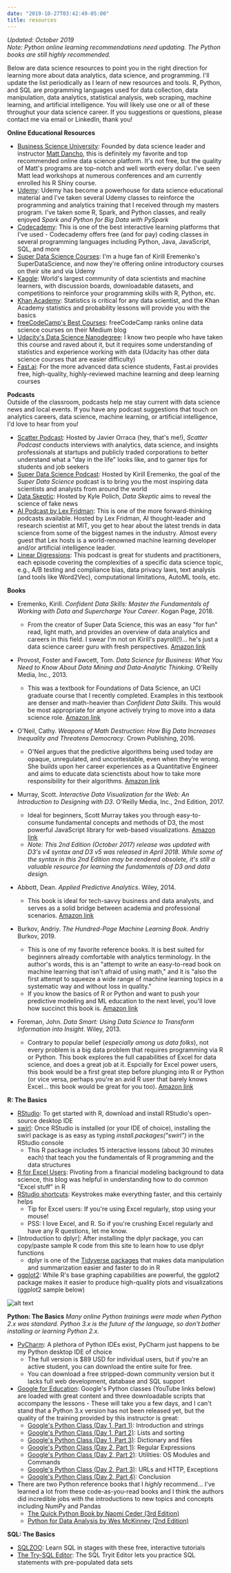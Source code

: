 ```yaml
---
date: "2019-10-27T03:42:49-05:00"
title: resources
---
```


_Updated: October 2019_
<br>_Note: Python online learning recommendations need updating. The Python books are still highly recommended._

Below are data science resources to point you in the right direction for learning more about data analytics, data science, and programming. I'll update the list periodically as I learn of new resources and tools. R, Python, and SQL are programming languages used for data collection, data manipulation, data analytics, statistical analysis, web scraping, machine learning, and artificial intelligence. You will likely use one or all of these throughut your data science career. If you suggestions or questions, please contact me via email or LinkedIn, thank you!

**Online Educational Resources**

* [Business Science University](https://university.business-science.io): Founded by data science leader and instructor [Matt Dancho](https://www.linkedin.com/in/mattdancho/), this is definitely my favorite and top recommended online data science platform. It's not free, but the quality of Matt's programs are top-notch and well worth every dollar. I've seen Matt lead workshops at numerous conferences and am currently enrolled his R Shiny course.
* [Udemy](https://www.udemy.com/topic/data-science/): Udemy has become a powerhouse for data science educational material and I've taken several Udemy classes to reinforce the programming and analytics training that I received through my masters program. I've taken some R, Spark, and Python classes, and really enjoyed _Spark and Python for Big Data with PySpark_ 
* [Codecademy](https://www.codecademy.com/): This is one of the best interactive learning platforms that I've used - Codecademy offers free (and for pay) coding classes in several programming languages including Python, Java, JavaScript, SQL, and more
* [Super Data Science Courses](https://www.superdatascience.com/courses/intro-data-science-step-by-step-guide/): I'm a huge fan of Kirill Eremenko's SuperDataScience, and now they're offering online introductory courses on their site and via Udemy
* [Kaggle](https://www.kaggle.com/): World's largest community of data scientists and machine learners, with discussion boards, downloadable datasets, and competitions to reinforce your programming skills with R, Python, etc.
* [Khan Academy](https://www.khanacademy.org/math/statistics-probability): Statistics is critical for any data scientist, and the Khan Academy statistics and probability lessons will provide you with the basics
* [freeCodeCamp's Best Courses](https://medium.freecodecamp.org/i-ranked-all-the-best-data-science-intro-courses-based-on-thousands-of-data-points-db5dc7e3eb8e): freeCodeCamp ranks online data science courses on their Medium blog
* [Udacity's Data Science Nanodegree](https://www.udacity.com/course/data-scientist-nanodegree--nd025): I know two people who have taken this course and raved about it, but it requires some understanding of statistics and experience working with data (Udacity has other data science courses that are easier difficulty)
* [Fast.ai](http://www.fast.ai/): For the more advanced data science students, Fast.ai provides free, high-quality, highly-reviewed machine learning and deep learning courses

**Podcasts**
<br>Outside of the classroom, podcasts help me stay current with data science news and local events. If you have any podcast suggestions that touch on analytics careers, data science, machine learning, or artificial intelligence, I'd love to hear from you!

* [Scatter Podcast](https://soundcloud.com/scatterpodcast): Hosted by Javier Orraca (hey, that's me!), _Scatter Podcast_ conducts interviews with analytics, data science, and insights professionals at startups and publicly traded corporations to better understand what a "day in the life" looks like, and to garner tips for students and job seekers   
* [Super Data Science Podcast](https://soundcloud.com/superdatascience): Hosted by Kirill Eremenko, the goal of the _Super Data Science_ podcast is to bring you the most inspiring data scientists and analysts from around the world
* [Data Skeptic](https://dataskeptic.com/podcast?limit=10&offset=0): Hosted by Kyle Polich, _Data Skeptic_ aims to reveal the science of fake news
* [AI Podcast by Lex Fridman](https://lexfridman.com/ai/): This is one of the more forward-thinking podcasts available. Hosted by Lex Fridman, AI thought-leader and research scientist at MIT, you get to hear about the latest trends in data science from some of the biggest names in the industry. Almost every guest that Lex hosts is a world-renowned machine learning developer and/or artificial intelligence leader.
* [Linear Digressions](http://lineardigressions.com/): This podcast is great for students and practitioners, each episode covering the complexities of a specific data science topic, e.g., A/B testing and compliance bias, data privacy laws, text analysis (and tools like Word2Vec), computational limitations, AutoML tools, etc.

**Books**

* Eremenko, Kirill. _Confident Data Skills: Master the Fundamentals of Working with Data and Supercharge Your Career_. Kogan Page, 2018.
  * From the creator of Super Data Science, this was an easy "for fun" read, light math, and provides an overview of data analytics and careers in this field. I swear I'm not on Kirill's payroll(!)... he's just a data science career guru with fresh perspectives. [Amazon link](https://www.amazon.com/gp/product/0749481544/ref=as_li_tl?ie=UTF8&tag=superdatascie-20&camp=1789&creative=9325&linkCode=as2&creativeASIN=0749481544&linkId=bb7507851a740c1eb7f45ab4b6bd2a84)

* Provost, Foster and Fawcett, Tom. _Data Science for Business: What You Need to Know About Data Mining and Data-Analytic Thinking_. O'Reilly Media, Inc., 2013.
  * This was a textbook for Foundations of Data Science, an UCI graduate course that I recently completed. Examples in this textbook are denser and math-heavier than _Confident Data Skills_. This would be most appropriate for anyone actively trying to move into a data science role. [Amazon link](https://www.amazon.com/Data-Science-Business-Data-Analytic-Thinking/dp/1449361323/ref=sr_1_1?s=books&ie=UTF8&qid=1537984955&sr=1-1&keywords=data+science+for+business)

* O'Neil, Cathy. _Weapons of Math Destruction: How Big Data Increases Inequality and Threatens Democracy_. Crown Publishing, 2016.
  * O'Neil argues that the predictive algorithms being used today are opaque, unregulated, and uncontestable, even when they’re wrong. She builds upon her career experiences as a Quantitative Engineer and aims to educate data scienctists about how to take more responsibility for their algorithms. [Amazon link](https://www.amazon.com/Weapons-Math-Destruction-Increases-Inequality/dp/0553418815)

* Murray, Scott. _Interactive Data Visualization for the Web: An Introduction to Designing with D3_. O'Reilly Media, Inc., 2nd Edition, 2017.
  * Ideal for beginners, Scott Murray takes you through easy-to-consume fundamental concepts and methods of D3, the most powerful JavaScript library for web-based visualizations. [Amazon link](https://www.amazon.com/Interactive-Data-Visualization-Web-Introduction/dp/1491921285)
  * _Note: This 2nd Edition (October 2017) release was updated with D3's v4 syntax and D3 v5 was released in April 2018. While some of the syntax in this 2nd Edition may be rendered obsolete, it's still a valuable resource for learning the fundamentals of D3 and data design._

* Abbott, Dean. _Applied Predictive Analytics_. Wiley, 2014.
  * This book is ideal for tech-savvy business and data analysts, and serves as a solid bridge between academia and professional scenarios. [Amazon link](https://www.amazon.com/Applied-Predictive-Analytics-Dean-Abbott/dp/1118727967/ref=sr_1_1?crid=NMRPT6BR2NLS&keywords=applied+predictive+analytics&qid=1553226294&s=gateway&sprefix=applied+predict%2Caps%2C227&sr=8-1)

* Burkov, Andriy. _The Hundred-Page Machine Learning Book_. Andriy Burkov, 2019.
  * This is one of my favorite reference books. It is best suited for beginners already comfortable with analytics terminology. In the author's words, this is an "attempt to write an easy-to-read book on machine learning that isn't afraid of using math," and it is "also the first attempt to squeeze a wide range of machine learning topics in a systematic way and without loss in quality."
  * If you know the basics of R or Python and want to push your predictive modeling and ML education to the next level, you'll love how succinct this book is. [Amazon link](https://www.amazon.com/Hundred-Page-Machine-Learning-Book/dp/199957950X/ref=tmm_pap_swatch_0?_encoding=UTF8&qid=1554174838&sr=8-2)

* Foreman, John. _Data Smart: Using Data Science to Transform Information into Insight_. Wiley, 2013.
  * Contrary to popular belief (_especially among us data folks_), not every problem is a big data problem that requires programming via R or Python. This book explores the full capabilities of Excel for data science, and does a great job at it. Espcially for Excel power users, this book would be a first great step before plunging into R or Python (or vice versa, perhaps you're an avid R user that barely knows Excel... this book would be great for you too). [Amazon link](https://www.amazon.com/Data-Smart-Science-Transform-Information/dp/111866146X/ref=sr_1_1?keywords=data+smart&qid=1553226341&s=gateway&sr=8-1)

**R: The Basics**

* [RStudio](https://www.rstudio.com/products/rstudio/download/): To get started with R, download and install RStudio's open-source desktop IDE
* [swirl](https://swirlstats.com/students.html): Once RStudio is installed (or your IDE of choice), installing the swirl package is as easy as typing _install.packages("swirl")_ in the RStudio console
  * This R package includes 15 interactive lessons (about 30 minutes each) that teach you the fundamentals of R programming and the data structures
* [R for Excel Users](https://www.rforexcelusers.com/): Pivoting from a financial modeling background to data science, this blog was helpful in understanding how to do common "Excel stuff" in R
* [RStudio shortcuts](https://support.rstudio.com/hc/en-us/articles/200711853-Keyboard-Shortcuts): Keystrokes make everything faster, and this certainly helps
  * Tip for Excel users: If you're using Excel regularly, stop using your mouse!
  * PSS: I love Excel, and R. So if you're crushing Excel regularly and have any R questions, let me know.
* [Introduction to dplyr]: After installing the dplyr package, you can copy/paste sample R code from this site to learn how to use dplyr functions
  * dplyr is one of the [Tidyverse packages](https://www.tidyverse.org/packages/) that makes data manipulation and summarization easier and faster to do in R
* [ggplot2](https://ggplot2.tidyverse.org/): While R's base graphing capabilities are powerful, the ggplot2 package makes it easier to produce high-quality plots and visualizations (ggplot2 sample below)

![alt text](http://felixfan.github.io/figure/ggplot2-Cheatsheet-20.png "Grouping multiple plots via ggplot2")

**Python: The Basics**
_Many online Python trainings were made when Python 2.x was standard. Python 3.x is the future of the language, so don't bother installing or learning Python 2.x._    

* [PyCharm](https://www.jetbrains.com/pycharm/): A plethora of Python IDEs exist, PyCharm just happens to be my Python desktop IDE of choice
  * The full version is $89 USD for individual users, but if you're an active student, you can download the entire suite for free.
  * You can download a free stripped-down community version but it lacks full web development, database and SQL support
* [Google for Education](https://developers.google.com/edu/python/exercises/basic): Google's Python classes (YouTube links below) are loaded with great content and three downloadable scripts that accompany the lessons - These will take you a few days, and I can't stand that a Python 3.x version has not been released yet, but the quality of the training provided by this instructor is great: 
  * [Google's Python Class (Day 1, Part 1)](https://www.youtube.com/watch?v=tKTZoB2Vjuk): Introduction and strings
  * [Google's Python Class (Day 1, Part 2)](https://www.youtube.com/watch?v=EPYupizJYQI): Lists and sorting
  * [Google's Python Class (Day 1, Part 3)](https://www.youtube.com/watch?v=haycL41dAhg): Dictionary and files
  * [Google's Python Class (Day 2, Part 1)](https://www.youtube.com/watch?v=kWyoYtvJpe4): Regular Expressions
  * [Google's Python Class (Day 2, Part 2)](https://www.youtube.com/watch?v=uKZ8GBKmeDM): Utilities: OS Modules and Commands
  * [Google's Python Class (Day 2, Part 3)](https://www.youtube.com/watch?v=Nn2KQmVF5Og): URLs and HTTP, Exceptions
  * [Google's Python Class (Day 2, Part 4)](https://www.youtube.com/watch?v=IcteAbMC1Ok): Conclusion
* There are two Python reference books that I _highly_ recommend... I've learned a lot from these code-as-you-read books and I think the authors did incredible jobs with the introductions to new topics and concepts including NumPy and Pandas
  * [The Quick Python Book by Naomi Ceder (3rd Edition)](https://www.amazon.com/Quick-Python-Book-Naomi-Ceder/dp/1617294039/ref=sr_1_1?crid=1XA1WUL4XS24A&keywords=the+quick+python+book&qid=1553225927&s=gateway&sprefix=the+quick+puthon%2Caps%2C323&sr=8-1)
  * [Python for Data Analysis by Wes McKinney (2nd Edition)](https://www.amazon.com/Python-Data-Analysis-Wrangling-IPython/dp/1491957662/ref=sr_1_3?keywords=python+for+data+analysis&qid=1553226237&s=gateway&sr=8-3)

**SQL: The Basics**

* [SQLZOO](http://sqlzoo.net/wiki/SQL_Tutorial): Learn SQL in stages with these free, interactive tutorials
* [The Try-SQL Editor](http://www.w3schools.com/sql/trysql.asp?filename=trysql_select_all): The SQL Tryit Editor lets you practice SQL statements with pre-populated data sets